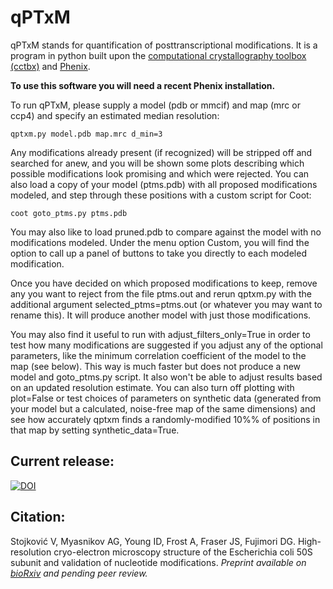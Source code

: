 # qPTxM
qPTxM stands for quantification of posttranscriptional modifications. It is a program in python built upon the [computational crystallography toolbox (cctbx)](https://github.com/cctbx/cctbx_project) and [Phenix](https://www.phenix-online.org/).

**To use this software you will need a recent Phenix installation.**

To run qPTxM, please supply a model (pdb or mmcif) and map (mrc or ccp4) and specify an estimated median resolution:

```qptxm.py model.pdb map.mrc d_min=3```

Any modifications already present (if recognized) will be stripped off and searched for anew, and you will be shown some plots describing which possible modifications look promising and which were rejected. You can also load a copy of your model (ptms.pdb) with all proposed modifications modeled, and step through these positions with a custom script for Coot:

```coot goto_ptms.py ptms.pdb```

You may also like to load pruned.pdb to compare against the model with no modifications modeled. Under the menu option Custom, you will find the option to call up a panel of buttons to take you directly to each modeled modification.

Once you have decided on which proposed modifications to keep, remove any you want to reject from the file ptms.out and rerun qptxm.py with the additional argument selected_ptms=ptms.out (or whatever you may want to rename this). It will produce another model with just those modifications.

You may also find it useful to run with adjust_filters_only=True in order to test how many modifications are suggested if you adjust any of the optional parameters, like the minimum correlation coefficient of the model to the map (see below). This way is much faster but does not produce a new model and goto_ptms.py script. It also won't be able to adjust results based on an updated resolution estimate. You can also turn off plotting with plot=False or test choices of parameters on synthetic data (generated from your model but a calculated, noise-free map of the same dimensions) and see how accurately qptxm finds a randomly-modified 10%% of positions in that map by setting synthetic_data=True.

## Current release:
[![DOI](https://zenodo.org/badge/195718850.svg)](https://zenodo.org/badge/latestdoi/195718850)


## Citation:
Stojković V, Myasnikov AG, Young ID, Frost A, Fraser JS, Fujimori DG. High-resolution cryo-electron microscopy structure of the Escherichia coli 50S subunit and validation of nucleotide modifications.
*Preprint available on [bioRxiv](https://www.biorxiv.org/content/10.1101/695429v1) and pending peer review.*

